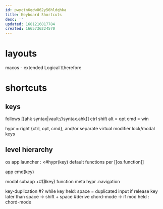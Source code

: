 ```yaml
---
id: pwyctn6qdw862y56hldqhka
title: Keyboard Shortcuts
desc: ''
updated: 1681216817784
created: 1665736224570
---
```


# layouts

macos - extended Logical
\therefore

# shortcuts
## keys
  follows [[ahk syntax|vault://syntax.ahk]]
ctrl
shift
alt = opt
cmd = win

hypr = right {ctrl, opt, cmd}, and/or separate virtual modifier
lock/modal keys

## level hierarchy
os
  app launcher : <\#hypr(key)
    default functions per [[os.function]]

app
  cmd(key)

modal
  subapp
    +#($key)
  function
  meta
    hypr
      .navigation

key-duplication
  #? while key held: space = duplicated input if release key later than space
  -> shift + space
  #derive chord-mode
    -> if mod held : chord-mode
